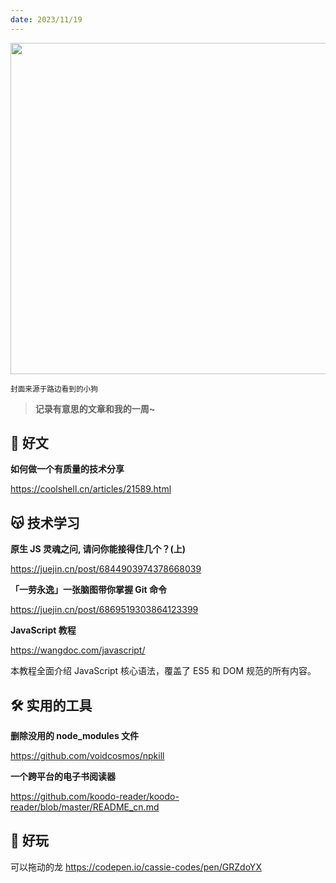 ```yaml
---
date: 2023/11/19
---
```


<img src="/001.jpg" width=530/>

<small>封面来源于路边看到的小狗</small>

> **记录有意思的文章和我的一周~**

## 📑 好文

**如何做一个有质量的技术分享**

<https://coolshell.cn/articles/21589.html>

## 😽 技术学习

**原生 JS 灵魂之问, 请问你能接得住几个？(上)**

<https://juejin.cn/post/6844903974378668039>

**「一劳永逸」一张脑图带你掌握 Git 命令**

<https://juejin.cn/post/6869519303864123399>

**JavaScript 教程**

<https://wangdoc.com/javascript/>

本教程全面介绍 JavaScript 核心语法，覆盖了 ES5 和 DOM 规范的所有内容。

## 🛠️ 实用的工具

**删除没用的 node_modules 文件**

<https://github.com/voidcosmos/npkill>

**一个跨平台的电子书阅读器**

<https://github.com/koodo-reader/koodo-reader/blob/master/README_cn.md>

## 🤣 好玩

可以拖动的龙
<https://codepen.io/cassie-codes/pen/GRZdoYX>

